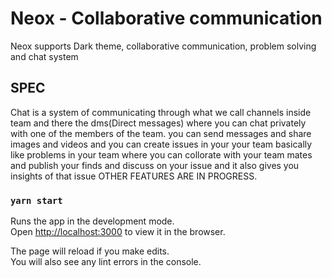 # Neox - Collaborative communication

Neox supports Dark theme, collaborative communication, problem solving and chat system


## SPEC

Chat is a system of communicating through what we call channels inside team and there the dms(Direct messages) where you can chat privately with one of the members of the team. you can send messages and share images and videos and you can create issues in your your team basically like problems in your team where you can collorate with your team mates and publish your finds and discuss on your issue and it also gives you insights of that issue OTHER FEATURES ARE IN PROGRESS.

### `yarn start`

Runs the app in the development mode.\
Open [http://localhost:3000](http://localhost:3000) to view it in the browser.

The page will reload if you make edits.\
You will also see any lint errors in the console.
